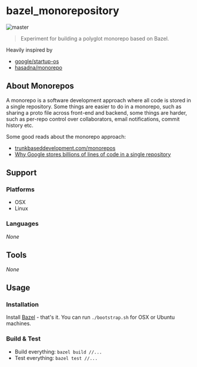 # bazel_monorepository

![master](https://github.com/thomasklinger1234/bazel_monorepository/workflows/master/badge.svg)

> Experiment for building a polyglot monorepo based on Bazel.

Heavily inspired by 

- [google/startup-os](https://github.com/google/startup-os)
- [hasadna/monorepo](https://github.com/hasadna/monorepo)

## About Monorepos

A monorepo is a software development approach where all code is stored in a single repository. Some things are easier to do in a monorepo, such as sharing a proto file across front-end and backend, some things are harder, such as per-repo control over collaborators, email notifications, commit history etc. 

Some good reads about the monorepo approach:

- [trunkbaseddevelopment.com/monorepos](https://trunkbaseddevelopment.com/monorepos/)
- [Why Google stores billions of lines of code in a single repository](https://cacm.acm.org/magazines/2016/7/204032-why-google-stores-billions-of-lines-of-code-in-a-single-repository/fulltext)

## Support

### Platforms

- OSX
- Linux 

### Languages

*None*

## Tools

*None*

## Usage

### Installation

Install [Bazel](https://docs.bazel.build/versions/master/install.html) - that's it. You can run `./bootstrap.sh` for OSX or Ubuntu machines.

### Build & Test

- Build everything: `bazel build //...`
- Test everything: `bazel test //...`